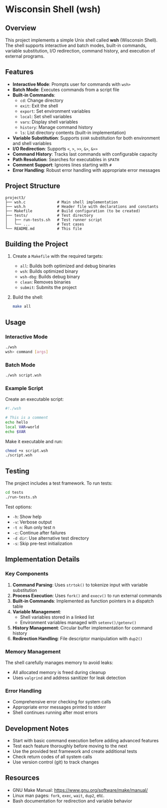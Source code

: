 # Wisconsin Shell (wsh)

## Overview

This project implements a simple Unix shell called **wsh** (Wisconsin Shell). The shell supports interactive and batch modes, built-in commands, variable substitution, I/O redirection, command history, and execution of external programs.

## Features

- **Interactive Mode**: Prompts user for commands with `wsh> `
- **Batch Mode**: Executes commands from a script file
- **Built-in Commands**: 
  - `cd`: Change directory
  - `exit`: Exit the shell
  - `export`: Set environment variables
  - `local`: Set shell variables
  - `vars`: Display shell variables
  - `history`: Manage command history
  - `ls`: List directory contents (built-in implementation)
- **Variable Substitution**: Supports `$VAR` substitution for both environment and shell variables
- **I/O Redirection**: Supports `<`, `>`, `>>`, `&>`, `&>>`
- **Command History**: Tracks last commands with configurable capacity
- **Path Resolution**: Searches for executables in `$PATH`
- **Comment Support**: Ignores lines starting with `#`
- **Error Handling**: Robust error handling with appropriate error messages

## Project Structure

```
project3/
├── wsh.c              # Main shell implementation
├── wsh.h              # Header file with declarations and constants
├── Makefile           # Build configuration (to be created)
├── tests/             # Test directory
│   ├── run-tests.sh   # Test runner script
│   └── ...            # Test cases
└── README.md          # This file
```

## Building the Project

1. Create a `Makefile` with the required targets:
   - `all`: Builds both optimized and debug binaries
   - `wsh`: Builds optimized binary
   - `wsh-dbg`: Builds debug binary
   - `clean`: Removes binaries
   - `submit`: Submits the project

2. Build the shell:
   ```bash
   make all
   ```

## Usage

### Interactive Mode
```bash
./wsh
wsh> command [args]
```

### Batch Mode
```bash
./wsh script.wsh
```

### Example Script
Create an executable script:
```bash
#!./wsh

# This is a comment
echo hello
local VAR=world
echo $VAR
```

Make it executable and run:
```bash
chmod +x script.wsh
./script.wsh
```

## Testing

The project includes a test framework. To run tests:

```bash
cd tests
./run-tests.sh
```

Test options:
- `-h`: Show help
- `-v`: Verbose output
- `-t n`: Run only test n
- `-c`: Continue after failures
- `-d dir`: Use alternative test directory
- `-s`: Skip pre-test initialization

## Implementation Details

### Key Components

1. **Command Parsing**: Uses `strtok()` to tokenize input with variable substitution
2. **Process Execution**: Uses `fork()` and `execv()` to run external commands
3. **Built-in Commands**: Implemented as function pointers in a dispatch table
4. **Variable Management**: 
   - Shell variables stored in a linked list
   - Environment variables managed with `setenv()/getenv()`
5. **History Management**: Circular buffer implementation for command history
6. **Redirection Handling**: File descriptor manipulation with `dup2()`

### Memory Management

The shell carefully manages memory to avoid leaks:
- All allocated memory is freed during cleanup
- Uses `valgrind` and address sanitizer for leak detection

### Error Handling

- Comprehensive error checking for system calls
- Appropriate error messages printed to stderr
- Shell continues running after most errors

## Development Notes

- Start with basic command execution before adding advanced features
- Test each feature thoroughly before moving to the next
- Use the provided test framework and create additional tests
- Check return codes of all system calls
- Use version control (git) to track changes

## Resources

- GNU Make Manual: https://www.gnu.org/software/make/manual/
- Linux man pages: `fork`, `exec`, `wait`, `dup2`, etc.
- Bash documentation for redirection and variable behavior
